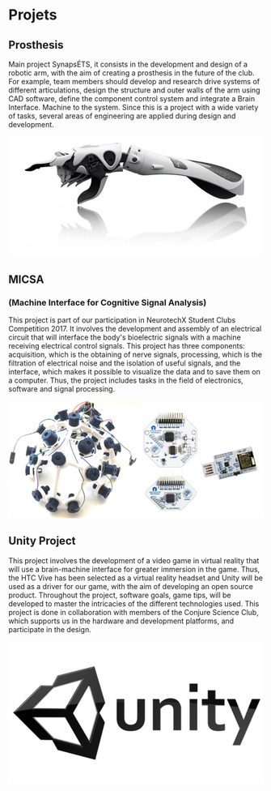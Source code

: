 # Projets

## Prosthesis
Main project SynapsÉTS, it consists in the development and design of a robotic arm, with the aim of creating a prosthesis in the future of the club. For example, team members should develop and research drive systems of different articulations, design the structure and outer walls of the arm using CAD software, define the component control system and integrate a Brain Interface. Machine to the system. Since this is a project with a wide variety of tasks, several areas of engineering are applied during design and development.

![Prothese](./prothese.jpg)

## MICSA
### (Machine Interface for Cognitive Signal Analysis)
This project is part of our participation in NeurotechX Student Clubs Competition 2017. It involves the development and assembly of an electrical circuit that will interface the body's bioelectric signals with a machine receiving electrical control signals. This project has three components: acquisition, which is the obtaining of nerve signals, processing, which is the filtration of electrical noise and the isolation of useful signals, and the interface, which makes it possible to visualize the data and to save them on a computer. Thus, the project includes tasks in the field of electronics, software and signal processing.

![OB](./OB.png)

## Unity Project
This project involves the development of a video game in virtual reality that will use a brain-machine interface for greater immersion in the game. Thus, the HTC Vive has been selected as a virtual reality headset and Unity will be used as a driver for our game, with the aim of developing an open source product. Throughout the project, software goals, game tips, will be developed to master the intricacies of the different technologies used. This project is done in collaboration with members of the Conjure Science Club, which supports us in the hardware and development platforms, and participate in the design.

![Unity](./Unity.png)

